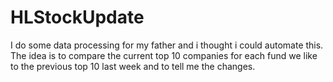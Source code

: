 # HLStockUpdate
I do some data processing for my father and i thought i could automate this. The idea is to compare the current top 10 companies for each fund we like to the previous top 10 last week and to tell me the changes.
